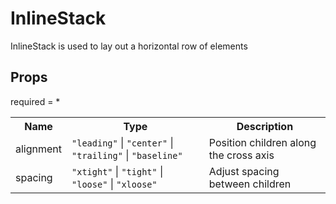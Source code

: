 # InlineStack

InlineStack is used to lay out a horizontal row of elements
 
## Props
required = *
<table><tr><th>Name</th><th>Type</th><th>Description</th></tr><tr><td>alignment</td><td><code>"leading"</code> | <code>"center"</code> | <code>"trailing"</code> | <code>"baseline"</code></td><td>Position children along the cross axis </td></tr><tr><td>spacing</td><td><code>"xtight"</code> | <code>"tight"</code> | <code>"loose"</code> | <code>"xloose"</code></td><td>Adjust spacing between children </td></tr></table>